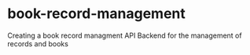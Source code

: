 # book-record-management
Creating a book record managment API Backend for the management of records and books 
